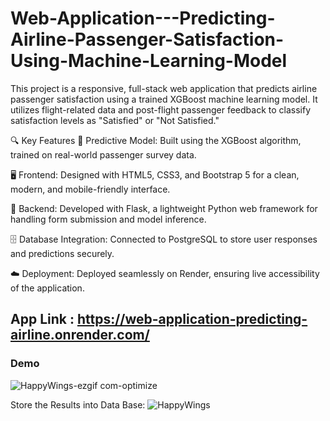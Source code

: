 # Web-Application---Predicting-Airline-Passenger-Satisfaction-Using-Machine-Learning-Model
This project is a responsive, full-stack web application that predicts airline passenger satisfaction using a trained XGBoost machine learning model. It utilizes flight-related data and post-flight passenger feedback to classify satisfaction levels as "Satisfied" or "Not Satisfied."

🔍 Key Features
🎯 Predictive Model: Built using the XGBoost algorithm, trained on real-world passenger survey data.

🖥️ Frontend: Designed with HTML5, CSS3, and Bootstrap 5 for a clean, modern, and mobile-friendly interface.

🔧 Backend: Developed with Flask, a lightweight Python web framework for handling form submission and model inference.

🗄️ Database Integration: Connected to PostgreSQL to store user responses and predictions securely.

☁️ Deployment: Deployed seamlessly on Render, ensuring live accessibility of the application.
## App Link : https://web-application-predicting-airline.onrender.com/
### Demo
![HappyWings-ezgif com-optimize](https://github.com/user-attachments/assets/60a7b0f2-f6b7-4764-808a-01fff5dc4f16)

Store the Results into Data Base:
![HappyWings](https://github.com/user-attachments/assets/ac8c1d12-3a90-4d34-8f3c-33572fddfe10)

